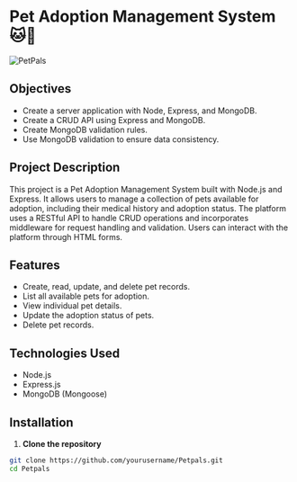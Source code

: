 # Pet Adoption Management System 🐱🐶

![PetPals](https://github.com/user-attachments/assets/430a1c9c-2644-4315-87d1-5f967c6247ca)


## Objectives

- Create a server application with Node, Express, and MongoDB.
- Create a CRUD API using Express and MongoDB.
- Create MongoDB validation rules.
- Use MongoDB validation to ensure data consistency.

## Project Description

This project is a Pet Adoption Management System built with Node.js and Express. It allows users to manage a collection of pets available for adoption, including their medical history and adoption status. The platform uses a RESTful API to handle CRUD operations and incorporates middleware for request handling and validation. Users can interact with the platform through HTML forms.

## Features

- Create, read, update, and delete pet records.
- List all available pets for adoption.
- View individual pet details.
- Update the adoption status of pets.
- Delete pet records.

## Technologies Used

- Node.js
- Express.js
- MongoDB (Mongoose)


## Installation

1. **Clone the repository**

```bash
git clone https://github.com/yourusername/Petpals.git
cd Petpals
